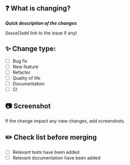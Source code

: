 ## :question: What is changing?

***Quick description of the changes***

<!-- Add issue if any was created -->
[Issue](add link to the issue if any)

## :sparkles: Change type:

* [ ] Bug fix
* [ ] New feature
* [ ] Refactor
* [ ] Quality of life
* [ ] Documentation
* [ ] CI

## :camera: Screenshot

If the change impact any view changes, add screenshots.

## :pencil2: Check list before merging

* [ ] Relevant tests have been added
* [ ] Relevant documentation have been added

